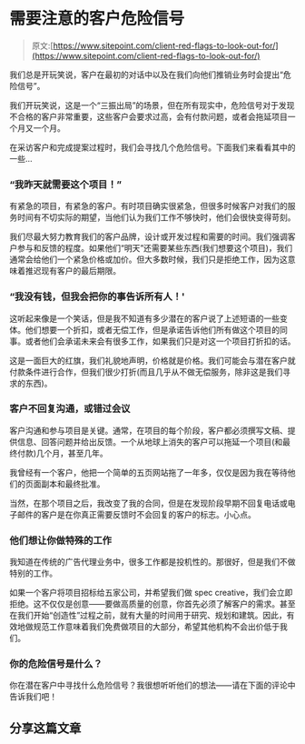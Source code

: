 # 需要注意的客户危险信号

> 原文:[https://www.sitepoint.com/client-red-flags-to-look-out-for/](https://www.sitepoint.com/client-red-flags-to-look-out-for/)

我们总是开玩笑说，客户在最初的对话中以及在我们向他们推销业务时会提出“危险信号”。

我们开玩笑说，这是一个“三振出局”的场景，但在所有现实中，危险信号对于发现不合格的客户非常重要，这些客户会要求过高，会有付款问题，或者会拖延项目一个月又一个月。

在采访客户和完成提案过程时，我们会寻找几个危险信号。下面我们来看看其中的一些…

### “我昨天就需要这个项目！”

有紧急的项目，有紧急的客户。有时项目确实很紧急，但很多时候客户对我们的服务时间有不切实际的期望，当他们认为我们工作不够快时，他们会很快变得苛刻。

我们尽最大努力教育我们的客户品牌，设计或开发过程和需要的时间。我们强调客户参与和反馈的程度。如果他们“明天”还需要某些东西(我们想要这个项目)，我们通常会给他们一个紧急价格或加价。但大多数时候，我们只是拒绝工作，因为这意味着推迟现有客户的最后期限。

### “我没有钱，但我会把你的事告诉所有人！'

这听起来像是一个笑话，但是我不知道有多少潜在的客户说了上述短语的一些变体。他们想要一个折扣，或者无偿工作，但是承诺告诉他们所有做这个项目的同事。或者他们会承诺未来会有很多工作，如果我们只是对这一个项目打折扣的话。

这是一面巨大的红旗，我们礼貌地声明，价格就是价格。我们可能会与潜在客户就付款条件进行合作，但我们很少打折(而且几乎从不做无偿服务，除非这是我们寻求的东西)。

### 客户不回复沟通，或错过会议

客户沟通和参与项目是关键。通常，在项目的每个阶段，客户都必须撰写文稿、提供信息、回答问题并给出反馈。一个从地球上消失的客户可以拖延一个项目(和最终付款)几个月，甚至几年。

我曾经有一个客户，他把一个简单的五页网站拖了一年多，仅仅是因为我在等待他们的页面副本和最终批准。

当然，在那个项目之后，我改变了我的合同，但是在发现阶段早期不回复电话或电子邮件的客户是在你真正需要反馈时不会回复的客户的标志。小心点。

### 他们想让你做特殊的工作

我知道在传统的广告代理业务中，很多工作都是投机性的。那很好，但是我们不做特别的工作。

如果一个客户将项目招标给五家公司，并希望我们做 spec creative，我们会立即拒绝。这不仅仅是创意——要做高质量的创意，你首先必须了解客户的需求。甚至在我们开始“创造性”过程之前，就有大量的时间用于研究、规划和建筑。因此，有效地做规范工作意味着我们免费做项目的大部分，希望其他机构不会出价低于我们。

### 你的危险信号是什么？

你在潜在客户中寻找什么危险信号？我很想听听他们的想法——请在下面的评论中告诉我们吧！

## 分享这篇文章
